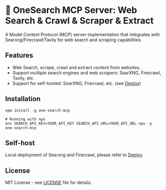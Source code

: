 # 🚀 OneSearch MCP Server: Web Search & Crawl & Scraper & Extract

A Model Context Protocol (MCP) server implementation that integrates with Searxng/Firecrawl/Tavily for web search and scraping capabilities.

## Features

- Web Search, scrape, crawl and extract content from websites.
- Support multiple search engines and web scrapers: SearXNG, Firecrawl, Tavily, etc.
- Support for self-hosted: SearXNG, Firecrawl, etc. (see [Deploy](./deploy/README.md))

## Installation

```shell
npm install -g one-search-mcp
```

```shell
# Running with npx
env SEARCH_API_KEY=YOUR_API_KEY SEARCH_API_URL=YOUR_API_URL npx -y one-search-mcp
```

## Self-host

Local deployment of Searxng and Firecrawl, please refer to [Deploy](./deploy/README.md)

## License

MIT License - see [LICENSE](./LICENSE) file for details.
